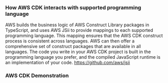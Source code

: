 ### How AWS CDK interacts with supported programming language

AWS builds the business logic of AWS Construct Library packages in TypeScript, and uses AWS JSii to provide mappings to each supported programming language.
This mapping ensures that the AWS CDK construct process is consistent across languages. AWS can then offer a comprehensive set of construct packages that are available in all languages. The code you write in your AWS CDK project is built in the programming language you prefer, and the compiled JavaScript runtime is an implementation of your code.
https://github.com/aws/jsii


### AWS CDK Demonstration
